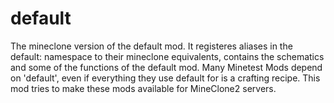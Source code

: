 # default
The mineclone version of the default mod. It registeres aliases in the default: namespace to their mineclone equivalents, contains the schematics and some of the functions of the default mod.
Many Minetest Mods depend on 'default', even if everything they use default for is a crafting recipe. This mod tries to make these mods available for MineClone2 servers.
